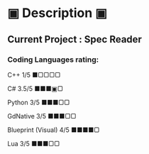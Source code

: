 # ▣ Description ▣
## Current Project : Spec Reader
### Coding Languages rating:
C++ 1/5 ■▢▢▢▢


C# 3.5/5 ■■■▣▢


Python 3/5 ■■■▢▢


GdNative 3/5 ■■■▢▢


Blueprint (Visual) 4/5 ■■■■▢


Lua 3/5 ■■■▢▢


